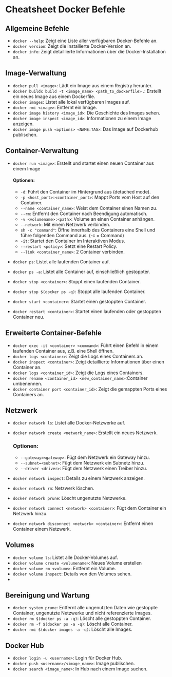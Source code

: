 # Cheatsheet Docker Befehle

## Allgemeine Befehle

- `docker --help`: Zeigt eine Liste aller verfügbaren Docker-Befehle an.
- `docker version`: Zeigt die installierte Docker-Version an.
- `docker info`: Zeigt detaillierte Informationen über die Docker-Installation an.

## Image-Verwaltung

- `docker pull <image>`: Lädt ein Image aus einem Registry herunter.
- `docker buildx build -t <image_name> <path_to_dockerfile>` .: Erstellt ein neues Image aus einem Dockerfile.
- `docker images`: Listet alle lokal verfügbaren Images auf.
- `docker rmi <image>`: Entfernt ein Image.
- `docker image history <image_id>`: Die Geschichte des Images sehen.
- `docker image inspect <image_id>`: Informationen zu einem Image anzeigen.
- `docker image push <options> <NAME:TAG>`: Das Image auf Dockerhub publischen.

## Container-Verwaltung

- `docker run <image>`: Erstellt und startet einen neuen Container aus einem Image

  #### Optionen:

  - `-d`: Führt den Container im Hintergrund aus (detached mode).
  - `-p <host_port>:<container_port>`: Mappt Ports vom Host auf den Container.
  - `--name <container_name>`: Weist dem Container einen Namen zu.
  - `--rm`: Entfernt den Container nach Beendigung automatisch.
  - `-v <volumename>:<path>`: Volume an einen Container anhängen.
  - `--network`: Mit einem Netzwerk verbinden.
  - `sh -c "command"`: Öffne innerhalb des Containers eine Shell und führe folgenden Command aus. (-c = Command)
  - `-it`: Startet den Container im Interaktiven Modus.
  - `--restart <policy>`: Setzt eine Restart Policy.
  - `--link <container_name>`: 2 Container verbinden.

- `docker ps`: Listet alle laufenden Container auf.
- `docker ps -a`: Listet alle Container auf, einschließlich gestoppter.
- `docker stop <container>`: Stoppt einen laufenden Container.
- `docker stop $(docker ps -q)`: Stoppt alle laufenden Container.
- `docker start <container>`: Startet einen gestoppten Container.
- `docker restart <container>`: Startet einen laufenden oder gestoppten Container neu.

## Erweiterte Container-Befehle

- `docker exec -it <container> <command>`: Führt einen Befehl in einem laufenden Container aus, z.B. eine Shell öffnen.
- `docker logs <container>`: Zeigt die Logs eines Containers an.
- `docker inspect <container>`: Zeigt detaillierte Informationen über einen Container an.
- `docker logs <container_id>`: Zeigt die Logs eines Containers.
- `docker rename <container_id> <new_container_name>`:Container umbenennen.
- `docker container port <container_id>`: Zeigt die gemappten Ports eines Containers an.

## Netzwerk

- `docker network ls`: Listet alle Docker-Netzwerke auf.
- `docker network create <network_name>`: Erstellt ein neues Netzwerk.

  ### Optionen:

  - `--gateway=<gateway>`: Fügt dem Netzwerk ein Gateway hinzu.
  - `--subnet=<subnet>`: Fügt dem Netzwerk ein Subnetz hinzu.
  - `--driver <driver>`: Fügt dem Netzwerk einen Treiber hinzu.

- `docker network inspect`: Details zu einem Netzwerk anzeigen.
- `docker network rm`: Netzwerk löschen.
- `docker network prune`: Löscht ungenutzte Netzwerke.
- `docker network connect <network> <container>`: Fügt dem Container ein Netzwerk hinzu.
- `docker network disconnect <network> <container>`: Entfernt einen Container einem Netzwerk.

## Volumes

- `docker volume ls`: Listet alle Docker-Volumes auf.
- `docker volume create <volumename>`: Neues Volume erstellen
- `docker volume rm <volume>`: Entfernt ein Volume.
- `docker volume inspect`: Details von den Volumes sehen.
-

## Bereinigung und Wartung

- `docker system prune`: Entfernt alle ungenutzten Daten wie gestoppte Container, ungenutzte Netzwerke und nicht referenzierte Images.
- `docker rm $(docker ps -a -q)`: Löscht alle gestoppten Container.
- `docker rm -f $(docker ps -a -q)`: Löscht alle Container.
- `docker rmi $(docker images -a -q)`: Löscht alle Images.

## Docker Hub

- `docker login -u <username>`: Login für Docker Hub.
- `docker push <username>/<image_name>`: Image publischen.
- `docker search <image_name>`: In Hub nach einem Image suchen.
